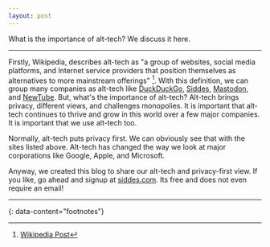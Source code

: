 ```yaml
---
layout: post
---
```


What is the importance of alt-tech? We discuss it here.

---

Firstly, Wikipedia, describes alt-tech as "a group of websites, social media platforms, and Internet service providers that position themselves as alternatives to more mainstream offerings" [^1]. With this definition, we can group many companies as alt-tech like [DuckDuckGo](https://duck.com), [Siddes](https://siddes.com), [Mastodon](https://joinmastodon.org), and [NewTube](https://newtube.app). But, what's the importance of alt-tech? Alt-tech brings privacy, different views, and challenges monopolies. It is important that alt-tech continues to thrive and grow in this world over a few major companies. It is important that we use alt-tech too.

Normally, alt-tech puts privacy first. We can obviously see that with the sites listed above. Alt-tech has changed the way we look at major corporations like Google, Apple, and Microsoft.

Anyway, we created this blog to share our alt-tech and privacy-first view. If you like, go ahead and signup at [siddes.com](https://siddes.com). Its free and does not even require an email!

---
{: data-content="footnotes"}

[^1]: [Wikipedia Post](https://en.wikipedia.org/wiki/Alt-tech)
